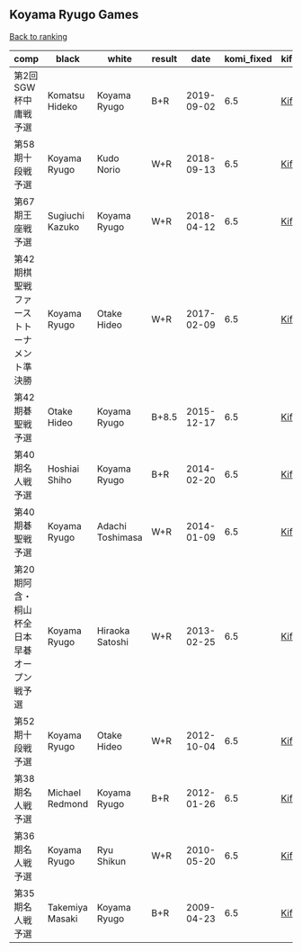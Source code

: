 ## Koyama Ryugo Games

[Back to ranking](index.md)




| **comp** | **black** | **white** | **result** | **date** | **komi_fixed** | **kifu** | 
| --- | --- | --- | --- | --- | --- | --- |
| 第2回SGW杯中庸戦予選 | Komatsu Hideko | Koyama Ryugo | B+R | 2019-09-02 | 6.5 | [Kifu](https://kifudepot.net/kifucontents.php?id=m7T0lO78Rc9ZKgrq0EAEhQ%3D%3D) | 
| 第58期十段戦予選 | Koyama Ryugo | Kudo Norio | W+R | 2018-09-13 | 6.5 | [Kifu](https://kifudepot.net/kifucontents.php?id=WMbRYskPhjUGWJZyiQRS8g%3D%3D) | 
| 第67期王座戦予選 | Sugiuchi Kazuko | Koyama Ryugo | W+R | 2018-04-12 | 6.5 | [Kifu](https://kifudepot.net/kifucontents.php?id=XhOtxkzzIEFWt7tgFBhjZA%3D%3D) | 
| 第42期棋聖戦　ファーストトーナメント準決勝 | Koyama Ryugo | Otake Hideo | W+R | 2017-02-09 | 6.5 | [Kifu](https://kifudepot.net/kifucontents.php?id=dZ7B5vySaS12%2FzL0K8V50w%3D%3D) | 
| 第42期碁聖戦予選 | Otake Hideo | Koyama Ryugo | B+8.5 | 2015-12-17 | 6.5 | [Kifu](https://kifudepot.net/kifucontents.php?id=KeEMk%2BDquCOPQ3rmagFojw%3D%3D) | 
| 第40期名人戦予選 | Hoshiai Shiho | Koyama Ryugo | B+R | 2014-02-20 | 6.5 | [Kifu](https://kifudepot.net/kifucontents.php?id=xqLxZf%2Fi%2FKC3oWxzQjUPFw%3D%3D) | 
| 第40期碁聖戦予選 | Koyama Ryugo | Adachi Toshimasa | W+R | 2014-01-09 | 6.5 | [Kifu](https://kifudepot.net/kifucontents.php?id=ZpTsgsWw4N4mFKcdmg8zjQ%3D%3D) | 
| 第20期阿含・桐山杯全日本早碁オープン戦予選 | Koyama Ryugo | Hiraoka Satoshi | W+R | 2013-02-25 | 6.5 | [Kifu](https://kifudepot.net/kifucontents.php?id=%2BHxFj9EWiB7DNj8tgeZFlQ%3D%3D) | 
| 第52期十段戦予選 | Koyama Ryugo | Otake Hideo | W+R | 2012-10-04 | 6.5 | [Kifu](https://kifudepot.net/kifucontents.php?id=KYxna6P%2Fud2GvfH0ceMX2g%3D%3D) | 
| 第38期名人戦予選 | Michael Redmond | Koyama Ryugo | B+R | 2012-01-26 | 6.5 | [Kifu](https://kifudepot.net/kifucontents.php?id=YgN5D6PmAT%2Fw%2BI8xRprbuA%3D%3D) | 
| 第36期名人戦予選 | Koyama Ryugo | Ryu Shikun | W+R | 2010-05-20 | 6.5 | [Kifu](https://kifudepot.net/kifucontents.php?id=1utpkSnp55NoH728t1Vkyg%3D%3D) | 
| 第35期名人戦予選 | Takemiya Masaki | Koyama Ryugo | B+R | 2009-04-23 | 6.5 | [Kifu](https://kifudepot.net/kifucontents.php?id=Fd3cv2PUJ4FRmFScNWSwRg%3D%3D) |




